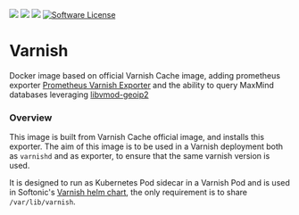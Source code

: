 [![](https://images.microbadger.com/badges/image/softonic/varnish.svg)](https://microbadger.com/images/softonic/varnish "Get your own image badge on microbadger.com")
[![](https://images.microbadger.com/badges/version/softonic/varnish.svg)](https://microbadger.com/images/softonic/varnish "Get your own version badge on microbadger.com")
[![](https://images.microbadger.com/badges/commit/softonic/varnish.svg)](https://microbadger.com/images/softonic/varnish "Get your own commit badge on microbadger.com")
[![Software License](https://img.shields.io/badge/license-Apache%202.0-blue.svg)](LICENSE)

# Varnish

Docker image based on official Varnish Cache image, adding prometheus exporter [Prometheus Varnish Exporter](https://github.com/jonnenauha/prometheus_varnish_exporter) and the ability to query MaxMind databases leveraging [libvmod-geoip2](https://github.com/varnishcache-friends/libvmod-geoip2)

### Overview

This image is built from Varnish Cache official image, and installs this exporter.
The aim of this image is to be used in a Varnish deployment both as `varnishd` and as exporter, to ensure that the same varnish version is used.

It is designed to run as Kubernetes Pod sidecar in a Varnish Pod and is used in Softonic's [Varnish helm chart](https://github.com/softonic/varnish-chart), the only requirement is to share `/var/lib/varnish`.
